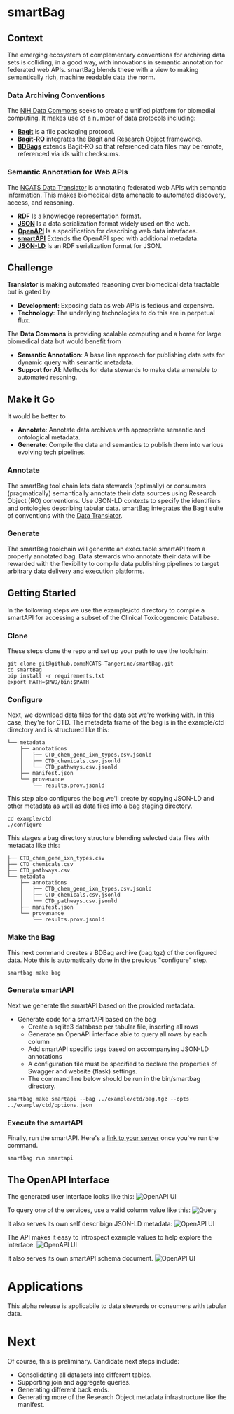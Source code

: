 # smartBag

## Context

The emerging ecosystem of complementary conventions for archiving data sets is colliding, in a good way, with innovations in semantic annotation for federated web APIs. smartBag blends these with a view to making semantically rich, machine readable data the norm.

### Data Archiving Conventions

The [NIH Data Commons](https://commonfund.nih.gov/bd2k/commons) seeks to create a unified platform for biomedial computing. It makes use of a number of data protocols including:

* **[Bagit](https://en.wikipedia.org/wiki/BagIt)** is a file packaging protocol.
* **[Bagit-RO](https://github.com/ResearchObject/bagit-ro)** integrates the Bagit and [Research Object](http://www.researchobject.org/) frameworks.
* **[BDBags](http://bd2k.ini.usc.edu/tools/bdbag/)** extends Bagit-RO so that referenced data files may be remote, referenced via ids with checksums.

### Semantic Annotation for Web APIs

The [NCATS Data Translator](https://ncats.nih.gov/translator) is annotating federated web APIs with semantic information. This makes biomedical data amenable to automated discovery, access, and reasoning.

* **[RDF](https://www.w3.org/RDF/)** Is a knowledge representation format.
* **[JSON](https://www.json.org/)** Is a data serialization format widely used on the web.
* **[OpenAPI](https://en.wikipedia.org/wiki/OpenAPI_Specification)** Is a specification for describing web data interfaces.
* **[smartAPI](http://smart-api.info/)** Extends the OpenAPI spec with additional metadata.
* **[JSON-LD](https://json-ld.org/)** Is an RDF serialization format for JSON.

## Challenge

**Translator** is making automated reasoning over biomedical data tractable but is gated by

* **Development**: Exposing data as web APIs is tedious and expensive.
* **Technology**: The underlying technologies to do this are in perpetual flux.

The **Data Commons** is providing scalable computing and a home for large biomedical data but would benefit from

* **Semantic Annotation**: A base line approach for publishing data sets for dynamic query with semantic metadata.
* **Support for AI**: Methods for data stewards to make data amenable to automated resoning. 

## Make it Go

It would be better to

  * **Annotate**: Annotate data archives with appropriate semantic and ontological metadata.
  * **Generate**: Compile the data and semantics to publish them into various evolving tech pipelines.

### Annotate

The smartBag tool chain lets data stewards (optimally) or consumers (pragmatically) semantically annotate their data sources using Research Object (RO) conventions. Use JSON-LD contexts to specify the identifiers and ontologies describing tabular data. smartBag integrates the Bagit suite of conventions with the [Data Translator](https://ncats.nih.gov/translator).

### Generate

The smartBag toolchain will generate an executable smartAPI from a properly annotated bag. Data stewards who annotate their data will be rewarded with the flexibility to compile data publishing pipelines to target arbitrary data delivery and execution platforms.

## Getting Started

In the following steps we use the example/ctd directory to compile a smartAPI for accessing a subset of the Clinical Toxicogenomic Database.

### Clone

These steps clone the repo and set up your path to use the toolchain:

```
git clone git@github.com:NCATS-Tangerine/smartBag.git
cd smartBag
pip install -r requirements.txt
export PATH=$PWD/bin:$PATH
```

### Configure

Next, we download data files for the data set we're working with. In this case, they're for CTD. The metadata frame of the bag is in the example/ctd directory and is structured like this:
```
└── metadata
    ├── annotations
    │   ├── CTD_chem_gene_ixn_types.csv.jsonld
    │   ├── CTD_chemicals.csv.jsonld
    │   └── CTD_pathways.csv.jsonld
    ├── manifest.json
    └── provenance
        └── results.prov.jsonld
```
This step also configures the bag we'll create by copying JSON-LD and other metadata as well as data files into a bag staging directory.
```
cd example/ctd
./configure
```

This stages a bag directory structure blending selected data files with metadata like this:
```
├── CTD_chem_gene_ixn_types.csv
├── CTD_chemicals.csv
├── CTD_pathways.csv
└── metadata
    ├── annotations
    │   ├── CTD_chem_gene_ixn_types.csv.jsonld
    │   ├── CTD_chemicals.csv.jsonld
    │   └── CTD_pathways.csv.jsonld
    ├── manifest.json
    └── provenance
        └── results.prov.jsonld
```

### Make the Bag

This next command creates a BDBag archive (bag.tgz) of the configured data. Note this is automatically done in the previous "configure" step.

```
smartbag make bag
```

### Generate smartAPI

Next we generate the smartAPI based on the provided metadata.

* Generate code for a smartAPI based on the bag
  * Create a sqlite3 database per tabular file, inserting all rows
  * Generate an OpenAPI interface able to query all rows by each column
  * Add smartAPI specific tags based on accompanying JSON-LD annotations
  * A configuration file must be specified to declare the properties of Swagger and website (flask) settings.
  * The command line below should be run in the bin/smartbag directory.
  
```
smartbag make smartapi --bag ../example/ctd/bag.tgz --opts ../example/ctd/options.json
```

### Execute the smartAPI

Finally, run the smartAPI. Here's a [link to your server](http://localhost:5000/apidocs/#/) once you've run the command.

```
smartbag run smartapi 
```


## The OpenAPI Interface

The generated user interface looks like this:
![OpenAPI UI](https://github.com/NCATS-Tangerine/smartBag/blob/master/img/image1.png?raw=true)

To query one of the services, use a valid column value like this:
![Query](https://github.com/NCATS-Tangerine/smartBag/blob/master/img/image2.png?raw=true)

It also serves its own self describign JSON-LD metadata:
![OpenAPI UI](https://github.com/NCATS-Tangerine/smartBag/blob/master/img/image3.png?raw=true)

The API makes it easy to introspect example values to help explore the interface.
![OpenAPI UI](https://github.com/NCATS-Tangerine/smartBag/blob/master/img/image4.png?raw=true)

It also serves its own smartAPI schema document.
![OpenAPI UI](https://github.com/NCATS-Tangerine/smartBag/blob/master/img/image5.png?raw=true)

# Applications

This alpha release is applicabile to data stewards or consumers with tabular data.

# Next

Of course, this is preliminary. Candidate next steps include:
* Consolidating all datasets into different tables.
* Supporting join and aggregate queries.
* Generating different back ends.
* Generating more of the Research Object metadata infrastructure like the manifest.




  

